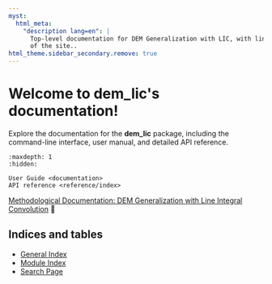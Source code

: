 ```yaml
---
myst:
  html_meta:
    "description lang=en": |
      Top-level documentation for DEM Generalization with LIC, with links to the rest
      of the site..
html_theme.sidebar_secondary.remove: true
---
```


# Welcome to dem_lic's documentation!

Explore the documentation for the **dem_lic** package, including the command-line interface, user manual, and detailed API reference.

```{toctree}
:maxdepth: 1
:hidden:

User Guide <documentation>
API reference <reference/index>
```

[Methodological Documentation: DEM Generalization with Line Integral Convolution](./_static/Methodological_Documentation_DEM_Generalization_with_Line_Integral_Convolution.pdf) 📄

## Indices and tables

- [General Index](genindex)
- [Module Index](modindex)
- [Search Page](search)


